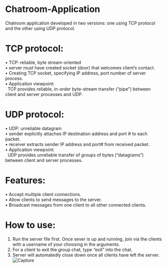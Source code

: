 # Chatroom-Application
Chatroom application developed in two versions: one using TCP protocol and the other using UDP protocol.

# TCP protocol:
•	TCP: reliable, byte stream-oriented <br />
•	server must have created socket (door) that welcomes client’s contact. <br />
•	Creating TCP socket, specifying IP address, port number of server process. <br />
•	Application viewpoint: <br />
&nbsp; TCP provides reliable, in-order byte-stream transfer (“pipe”) between client and server processes and UDP. <br />

# UDP protocol: 
•	UDP: unreliable datagram <br />
•	sender explicitly attaches IP destination address and port # to each packet. <br />
•	receiver extracts sender IP address and port# from received packet. <br />
•	Application viewpoint: <br />
    &nbsp; UDP provides unreliable transfer of groups of bytes (“datagrams”) between client and server processes. <br />


# Features:
•	Accept multiple client connections. <br />
•	Allow clients to send messages to the server. <br />
•	Broadcast messages from one client to all other connected clients. <br />

# How to use:
1.	Run the server file first. Once sever is up and running, join via the clients with a username of your choosing in the arguments.
2.	For a client to exit the group chat, type “exit” into the chat.
3.	Server will automatedly close down once all clients have left the server.
![Capture](https://github.com/Rbiern/Chatroom-Application/assets/156489385/187200ef-f89c-40d9-9a4c-a80c75841ee5)
